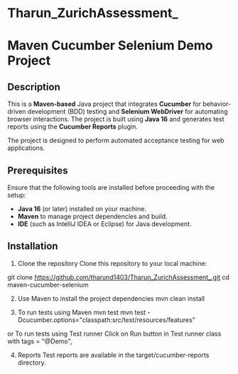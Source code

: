 # Tharun_ZurichAssessment_


# Maven Cucumber Selenium Demo Project

## Description
This is a **Maven-based** Java project that integrates **Cucumber** for behavior-driven development (BDD) testing and **Selenium WebDriver** for automating browser interactions. The project is built using **Java 16** and generates test reports using the **Cucumber Reports** plugin.

The project is designed to perform automated acceptance testing for web applications.

## Prerequisites
Ensure that the following tools are installed before proceeding with the setup:
- **Java 16** (or later) installed on your machine.
- **Maven** to manage project dependencies and build.
- **IDE** (such as IntelliJ IDEA or Eclipse) for Java development.

## Installation

1. Clone the repository
Clone this repository to your local machine:

git clone https://github.com/tharund1403/Tharun_ZurichAssessment_.git
cd maven-cucumber-selenium

2. Use Maven to install the project dependencies
mvn clean install

3. To run tests using Maven
mvn test
mvn test -Dcucumber.options="classpath:src/test/resources/features"

or To run tests using Test runner
Click on Run button in Test runner class with tags = "@Demo",

4. Reports
Test reports are available in the target/cucumber-reports directory.


